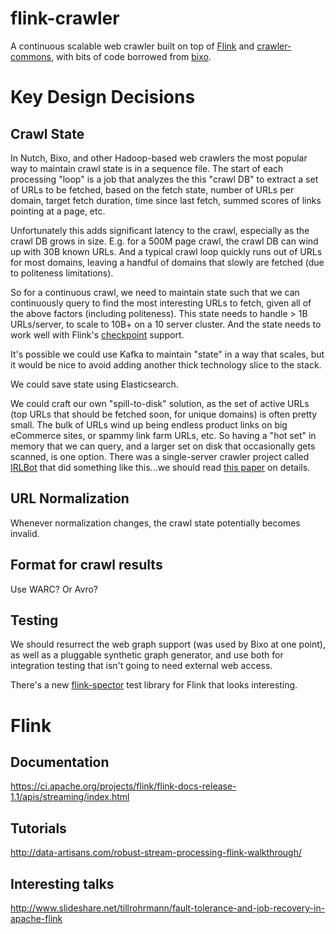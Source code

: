 # flink-crawler
A continuous scalable web crawler built on top of [Flink](http://flink.apache.org) and [crawler-commons](https://github.com/crawler-commons/crawler-commons), with bits of code borrowed from [bixo](https://github.com/bixo/bixo/).

# Key Design Decisions

## Crawl State

In Nutch, Bixo, and other Hadoop-based web crawlers the most popular way to maintain crawl state is in a sequence file. The start of each processing "loop" is a job that analyzes the this "crawl DB" to extract a set of URLs to be fetched, based on the fetch state, number of URLs per domain, target fetch duration, time since last fetch, summed scores of links pointing at a page, etc.

Unfortunately this adds significant latency to the crawl, especially as the crawl DB grows in size. E.g. for a 500M page crawl, the crawl DB can wind up with 30B known URLs. And a typical crawl loop quickly runs out of URLs for most domains, leaving a handful of domains that slowly are fetched (due to politeness limitations).

So for a continuous crawl, we need to maintain state such that we can continuously query to find the most interesting URLs to fetch, given all of the above factors (including politeness). This state needs to handle > 1B URLs/server, to scale to 10B+ on a 10 server cluster. And the state needs to work well with Flink's [checkpoint](https://ci.apache.org/projects/flink/flink-docs-master/internals/stream_checkpointing.html) support.

It's possible we could use Kafka to maintain "state" in a way that scales, but it would be nice to avoid adding another thick technology slice to the stack.

We could save state using Elasticsearch.

We could craft our own "spill-to-disk" solution, as the set of active URLs (top URLs that should be fetched soon, for unique domains) is often pretty small. The bulk of URLs wind up being endless product links on big eCommerce sites, or spammy link farm URLs, etc. So having a "hot set" in memory that we can query, and a larger set on disk that occasionally gets scanned, is one option. There was a single-server crawler project called [IRLBot](http://irl.cs.tamu.edu/crawler/) that did something like this...we should read [this paper](http://irl.cs.tamu.edu/people/hsin-tsang/papers/www2008.pdf) on details.

## URL Normalization

Whenever normalization changes, the crawl state potentially becomes invalid.

## Format for crawl results

Use WARC? Or Avro?

## Testing

We should resurrect the web graph support (was used by Bixo at one point), as well as a pluggable synthetic graph generator, and use both for integration testing that isn't going to need external web access.

There's a new [flink-spector](https://github.com/ottogroup/flink-spector) test library for Flink that looks interesting.

# Flink

## Documentation

https://ci.apache.org/projects/flink/flink-docs-release-1.1/apis/streaming/index.html

## Tutorials

http://data-artisans.com/robust-stream-processing-flink-walkthrough/

## Interesting talks

http://www.slideshare.net/tillrohrmann/fault-tolerance-and-job-recovery-in-apache-flink
